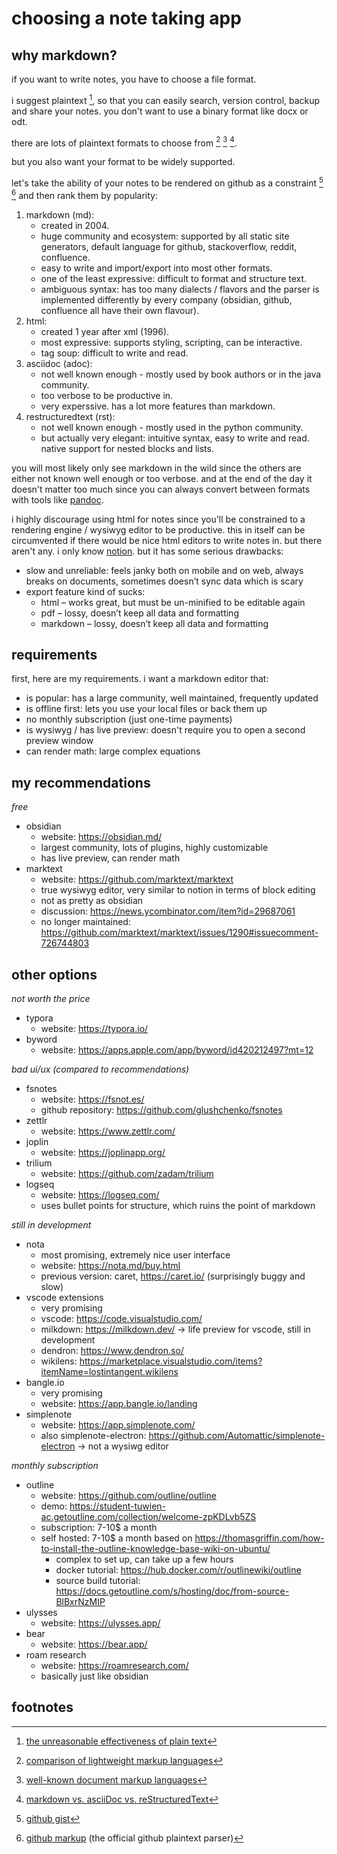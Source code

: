 # choosing a note taking app

## why markdown?

if you want to write notes, you have to choose a file format.

i suggest plaintext [^plain], so that you can easily search, version control, backup and share your notes. you don't want to use a binary format like docx or odt.

there are lots of plaintext formats to choose from [^comp1] [^comp2] [^comp3].

but you also want your format to be widely supported.

let's take the ability of your notes to be rendered on github as a constraint [^gh1] [^gh2] and then rank them by popularity:

1. markdown (md):
      - created in 2004.
      - huge community and ecosystem: supported by all static site generators, default language for github, stackoverflow, reddit, confluence.
      - easy to write and import/export into most other formats.
      - one of the least expressive: difficult to format and structure text.
      - ambiguous syntax: has too many dialects / flavors and the parser is implemented differently by every company (obsidian, github, confluence all have their own flavour).
2. html:
      - created 1 year after xml (1996).
      - most expressive: supports styling, scripting, can be interactive.
      - tag soup: difficult to write and read.
3. asciidoc (adoc):
      - not well known enough - mostly used by book authors or in the java community.
      - too verbose to be productive in.
      - very experssive. has a lot more features than markdown.
4. restructuredtext (rst):
      - not well known enough - mostly used in the python community.
      - but actually very elegant: intuitive syntax, easy to write and read. native support for nested blocks and lists.

you will most likely only see markdown in the wild since the others are either not known well enough or too verbose. and at the end of the day it doesn't matter too much since you can always convert between formats with tools like [pandoc](https://pandoc.org/).

i highly discourage using html for notes since you'll be constrained to a rendering engine / wysiwyg editor to be productive. this in itself can be circumvented if there would be nice html editors to write notes in. but there aren't any. i only know [notion](https://www.notion.so/). but it has some serious drawbacks:

- slow and unreliable: feels janky both on mobile and on web, always breaks on documents, sometimes doesn’t sync data which is scary
- export feature kind of sucks:
     - html – works great, but must be un-minified to be editable again
     - pdf – lossy, doesn’t keep all data and formatting
     - markdown – lossy, doesn’t keep all data and formatting

## requirements

first, here are my requirements. i want a markdown editor that:

- is popular: has a large community, well maintained, frequently updated
- is offline first: lets you use your local files or back them up
- no monthly subscription (just one-time payments)
- is wysiwyg / has live preview: doesn't require you to open a second preview window
- can render math: large complex equations

## my recommendations

_free_

- obsidian
     - website: https://obsidian.md/
     - largest community, lots of plugins, highly customizable
     - has live preview, can render math
- marktext
     - website: https://github.com/marktext/marktext
     - true wysiwyg editor, very similar to notion in terms of block editing
     - not as pretty as obsidian
     - discussion: https://news.ycombinator.com/item?id=29687061
     - no longer maintained: https://github.com/marktext/marktext/issues/1290#issuecomment-726744803

## other options

_not worth the price_

- typora
     - website: https://typora.io/
- byword
     - website: https://apps.apple.com/app/byword/id420212497?mt=12

_bad ui/ux (compared to recommendations)_

- fsnotes
     - website: https://fsnot.es/
     - github repository: https://github.com/glushchenko/fsnotes
- zettlr
     - website: https://www.zettlr.com/
- joplin
     - website: https://joplinapp.org/
- trilium
     - website: https://github.com/zadam/trilium
- logseq
     - website: https://logseq.com/
     - uses bullet points for structure, which ruins the point of markdown

_still in development_

- nota
     - most promising, extremely nice user interface
     - website: https://nota.md/buy.html
     - previous version: caret, https://caret.io/ (surprisingly buggy and slow)
- vscode extensions
     - very promising
     - vscode: https://code.visualstudio.com/
     - milkdown: https://milkdown.dev/ → life preview for vscode, still in development
     - dendron: https://www.dendron.so/
     - wikilens: https://marketplace.visualstudio.com/items?itemName=lostintangent.wikilens
- bangle.io
     - very promising
     - website: https://app.bangle.io/landing
- simplenote
     - website: https://app.simplenote.com/
     - also simplenote-electron: https://github.com/Automattic/simplenote-electron → not a wysiwg editor

_monthly subscription_

- outline
     - website: https://github.com/outline/outline
     - demo: https://student-tuwien-ac.getoutline.com/collection/welcome-zpKDLvb5ZS
     - subscription: 7-10$ a month
     - self hosted: 7-10$ a month based on https://thomasgriffin.com/how-to-install-the-outline-knowledge-base-wiki-on-ubuntu/
          - complex to set up, can take up a few hours
          - docker tutorial: https://hub.docker.com/r/outlinewiki/outline
          - source build tutorial: https://docs.getoutline.com/s/hosting/doc/from-source-BlBxrNzMIP
- ulysses
     - website: https://ulysses.app/
- bear
     - website: https://bear.app/
- roam research
     - website: https://roamresearch.com/
     - basically just like obsidian

## footnotes

[^plain]: [the unreasonable effectiveness of plain text](https://www.youtube.com/watch?v=WgV6M1LyfNY)
[^comp1]: [comparison of lightweight markup languages](https://en.m.wikipedia.org/wiki/Lightweight_markup_language#:~:text=Comparison%20of%20language%20features)
[^comp2]: [well-known document markup languages](https://en.m.wikipedia.org/wiki/List_of_document_markup_languages#:~:text=Well%2Dknown%20document%20markup%20languages)
[^comp3]: [markdown vs. asciiDoc vs. reStructuredText](https://www.dewanahmed.com/markdown-asciidoc-restructuredtext/)
[^gh1]: [github gist](https://gist.github.com/ChrisTollefson/a3af6d902a74a0afd1c2d79aadc9bb3f)
[^gh2]: [github markup](https://github.com/github/markup) (the official github plaintext parser)

